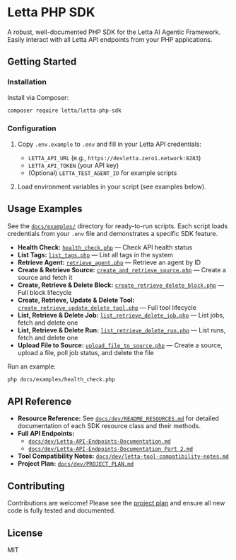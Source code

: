 # Letta PHP SDK

A robust, well-documented PHP SDK for the Letta AI Agentic Framework. Easily interact with all Letta API endpoints from your PHP applications.

## Getting Started

### Installation

Install via Composer:

```bash
composer require letta/letta-php-sdk
```

### Configuration

1. Copy `.env.example` to `.env` and fill in your Letta API credentials:
   - `LETTA_API_URL` (e.g., `https://devletta.zero1.network:8283`)
   - `LETTA_API_TOKEN` (your API key)
   - (Optional) `LETTA_TEST_AGENT_ID` for example scripts

2. Load environment variables in your script (see examples below).

## Usage Examples

See the [`docs/examples/`](docs/examples/) directory for ready-to-run scripts. Each script loads credentials from your `.env` file and demonstrates a specific SDK feature.

- **Health Check:** [`health_check.php`](docs/examples/health_check.php) — Check API health status
- **List Tags:** [`list_tags.php`](docs/examples/list_tags.php) — List all tags in the system
- **Retrieve Agent:** [`retrieve_agent.php`](docs/examples/retrieve_agent.php) — Retrieve an agent by ID
- **Create & Retrieve Source:** [`create_and_retrieve_source.php`](docs/examples/create_and_retrieve_source.php) — Create a source and fetch it
- **Create, Retrieve & Delete Block:** [`create_retrieve_delete_block.php`](docs/examples/create_retrieve_delete_block.php) — Full block lifecycle
- **Create, Retrieve, Update & Delete Tool:** [`create_retrieve_update_delete_tool.php`](docs/examples/create_retrieve_update_delete_tool.php) — Full tool lifecycle
- **List, Retrieve & Delete Job:** [`list_retrieve_delete_job.php`](docs/examples/list_retrieve_delete_job.php) — List jobs, fetch and delete one
- **List, Retrieve & Delete Run:** [`list_retrieve_delete_run.php`](docs/examples/list_retrieve_delete_run.php) — List runs, fetch and delete one
- **Upload File to Source:** [`upload_file_to_source.php`](docs/examples/upload_file_to_source.php) — Create a source, upload a file, poll job status, and delete the file

Run an example:

```bash
php docs/examples/health_check.php
```

## API Reference

- **Resource Reference:** See [`docs/dev/README_RESOURCES.md`](docs/dev/README_RESOURCES.md) for detailed documentation of each SDK resource class and their methods.
- **Full API Endpoints:**
  - [`docs/dev/Letta-API-Endpoints-Documentation.md`](docs/dev/Letta-API-Endpoints-Documentation.md)
  - [`docs/dev/Letta-API-Endpoints-Documentation Part 2.md`](docs/dev/Letta-API-Endpoints-Documentation%20Part%202.md)
- **Tool Compatibility Notes:** [`docs/dev/letta-tool-compatibility-notes.md`](docs/dev/letta-tool-compatibility-notes.md)
- **Project Plan:** [`docs/dev/PROJECT_PLAN.md`](docs/dev/PROJECT_PLAN.md)

## Contributing

Contributions are welcome! Please see the [project plan](docs/dev/PROJECT_PLAN.md) and ensure all new code is fully tested and documented.

## License

MIT
